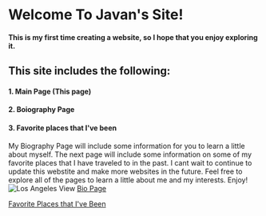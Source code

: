 # Welcome To Javan's Site! 
#### This is my first time creating a website, so I hope that you enjoy exploring it.
## This site includes the following: ## 
####       1. Main Page (This page) 
####       2. Boiography Page
####       3. Favorite places that I've been  
My Biography Page will include some information for you to learn a little about myself. The next page will include some information on some of my favorite places that I have traveled to in the past. I cant wait to continue to update this webstite and make more websites in the future. Feel free to explore all of the pages to learn a little about me and my interests. Enjoy!
![Los Angeles View](https://djdo2py1q6zlg.cloudfront.net/magazine/wp-content/uploads/2018/10/LAX_336_hero1.jpg "A Beautiful LA View") 
[Bio Page](bio.md) 

[Favorite Places that I've Been](topic.md) 
